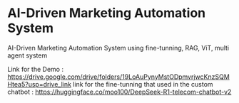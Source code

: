 # AI-Driven Marketing Automation System
AI-Driven Marketing Automation System using fine-tunning, RAG, ViT, multi agent system


Link for the Demo : https://drive.google.com/drive/folders/19LoAuPynyMstODpmvrjwcKnzSQMHtea5?usp=drive_link
link for the fine-tunning that used in the custom chatbot : https://huggingface.co/moo100/DeepSeek-R1-telecom-chatbot-v2
